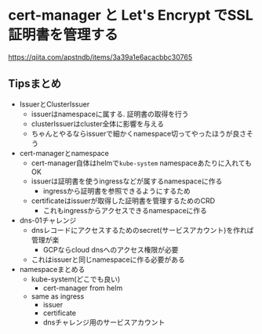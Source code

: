 # cert-manager と Let's Encrypt でSSL証明書を管理する

https://qiita.com/apstndb/items/3a39a1e6acacbbc30765

## Tipsまとめ

- IssuerとClusterIssuer
    - issuerはnamespaceに属する. 証明書の取得を行う
    - clusterIssuerはcluster全体に影響を与える
    - ちゃんとやるならissuerで細かくnamespace切ってやったほうが良さそう
- cert-managerとnamespace
    - cert-manager自体はhelmで`kube-system` namespaceあたりに入れてもOK
    - issuerは証明書を使うingressなどが属するnamespaceに作る
        - ingressから証明書を参照できるようにするため
    - certificateはissuerが取得した証明書を管理するためのCRD
        - これもingressからアクセスできるnamespaceに作る
- dns-01チャレンジ
    - dnsレコードにアクセスするためのsecret(サービスアカウント)を作れば管理が楽
        - GCPならcloud dnsへのアクセス権限が必要
    - これはissuerと同じnamespaceに作る必要がある
- namespaceまとめる
    - kube-system(どこでも良い)
        - cert-manager from helm
    - same as ingress
        - issuer
        - certificate
        - dnsチャレンジ用のサービスアカウント
